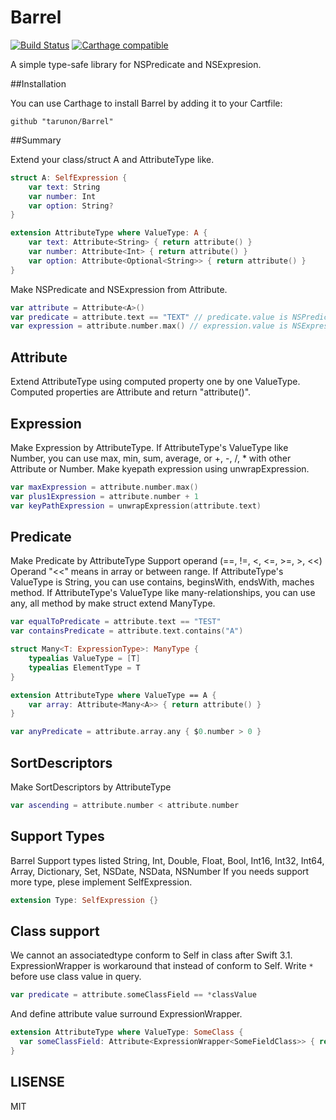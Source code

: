 # Barrel
[![Build Status](https://travis-ci.org/tarunon/Illuso.svg?branch=master)](https://travis-ci.org/tarunon/Barrel)
[![Carthage compatible](https://img.shields.io/badge/Carthage-compatible-4BC51D.svg?style=flat)](https://github.com/Carthage/Carthage)

A simple type-safe library for NSPredicate and NSExpresion.

##Installation

You can use Carthage to install Barrel by adding it to your Cartfile:

```ogdl
github "tarunon/Barrel"
```

##Summary

Extend your class/struct A and AttributeType like.
```swift
struct A: SelfExpression {
    var text: String
    var number: Int
    var option: String?
}

extension AttributeType where ValueType: A {
    var text: Attribute<String> { return attribute() }
    var number: Attribute<Int> { return attribute() }
    var option: Attribute<Optional<String>> { return attribute() }
}
```

Make NSPredicate and NSExpression from Attribute<A>.
```swift
var attribute = Attribute<A>()
var predicate = attribute.text == "TEXT" // predicate.value is NSPredicate
var expression = attribute.number.max() // expression.value is NSExpression
```

## Attribute

Extend AttributeType using computed property one by one ValueType.
Computed properties are Attribute<T> and return "attribute()".

## Expression

Make Expression by AttributeType.
If AttributeType's ValueType like Number, you can use max, min, sum, average, or +, -, /, * with other Attribute or Number.
Make kyepath expression using unwrapExpression.
```swift
var maxExpression = attribute.number.max()
var plus1Expression = attribute.number + 1
var keyPathExpression = unwrapExpression(attribute.text)
```

## Predicate

Make Predicate by AttributeType
Support operand (==, !=, <, <=, >=, >, <<)
Operand "<<" means in array or between range.
If AttributeType's ValueType is String, you can use contains, beginsWith, endsWith, maches method.
If AttributeType's ValueType like many-relationships, you can use any, all method by make struct extend ManyType.
```swift
var equalToPredicate = attribute.text == "TEST"
var containsPredicate = attribute.text.contains("A")

struct Many<T: ExpressionType>: ManyType {
    typealias ValueType = [T]
    typealias ElementType = T
}

extension AttributeType where ValueType == A {
    var array: Attribute<Many<A>> { return attribute() }
}

var anyPredicate = attribute.array.any { $0.number > 0 }
```

## SortDescriptors

Make SortDescriptors by AttributeType
```swift
var ascending = attribute.number < attribute.number
```

## Support Types
Barrel Support types listed
String, Int, Double, Float, Bool, Int16, Int32, Int64, Array, Dictionary, Set, NSDate, NSData, NSNumber
If you needs support more type, plese implement SelfExpression.
```swift
extension Type: SelfExpression {}
```

## Class support
We cannot an associatedtype conform to Self in class after Swift 3.1.
ExpressionWrapper is workaround that instead of conform to Self.
Write `*` before use class value in query.
```swift
var predicate = attribute.someClassField == *classValue
```
And define attribute value surround ExpressionWrapper.
```swift
extension AttributeType where ValueType: SomeClass {
  var someClassField: Attribute<ExpressionWrapper<SomeFieldClass>> { return attribute() }
}
```

## LISENSE
MIT

